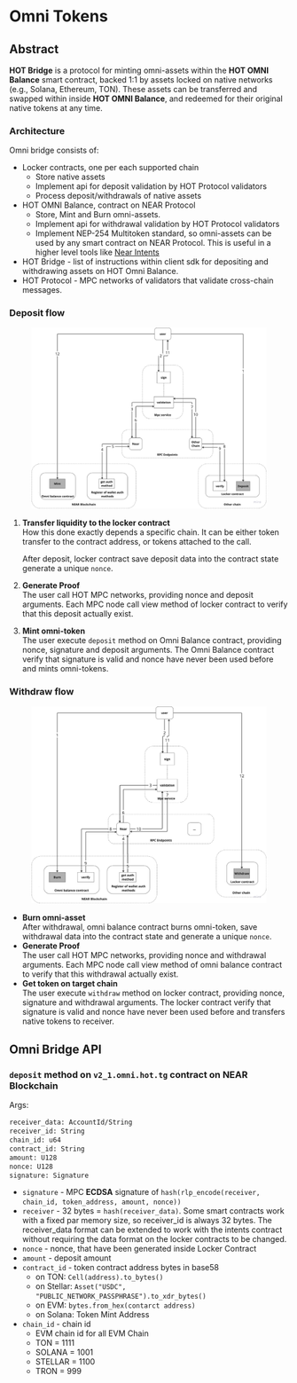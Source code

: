 # Omni Tokens

## Abstract

**HOT Bridge** is a protocol for minting omni-assets within the **HOT OMNI Balance** smart contract, backed 1:1 by assets locked on native networks (e.g., Solana, Ethereum, TON). These assets can be transferred and swapped within inside **HOT OMNI Balance**, and redeemed for their original native tokens at any time.

### Architecture&#x20;

Omni bridge consists of:

* Locker contracts, one per each supported chain
  * Store native assets
  * Implement api for deposit validation by HOT Protocol validators
  * Process deposit/withdrawals of native assets
* HOT OMNI Balance, contract on NEAR Protocol
  * Store, Mint and Burn omni-assets.
  * Implement api for withdrawal validation by HOT Protocol validators
  * Implement NEP-254 Multitoken standard, so omni-assets can be used by any smart contract on NEAR Protocol. This is useful in a higher level tools like [Near Intents](https://docs.near.org/chain-abstraction/intents/overview)&#x20;
* HOT Bridge - list of instructions within client sdk for depositing and withdrawing assets on HOT Omni Balance.
* HOT Protocol - MPC networks of validators that validate cross-chain messages.

### Deposit flow



<figure><img src="../.gitbook/assets/image (6).png" alt=""><figcaption></figcaption></figure>



1.  **Transfer liquidity to the locker contract**\
    How this done exactly depends a specific chain. It can be either token transfer to the contract address, or tokens attached to the call.&#x20;

    After deposit, locker contract save deposit data into the contract state  generate a unique `nonce`.&#x20;
2. **Generate Proof**\
   The user call HOT MPC networks, providing nonce and deposit arguments. Each MPC node call view method of locker contract to verify that this deposit actually exist.
3. **Mint omni-token**\
   The user execute `deposit`  method on Omni Balance contract, providing nonce, signature and deposit arguments. The Omni Balance contract verify that signature is valid and nonce have never been used before and mints omni-tokens.

### Withdraw flow

<figure><img src="../.gitbook/assets/image (7).png" alt=""><figcaption></figcaption></figure>

* **Burn omni-asset**\
  After withdrawal, omni balance contract burns omni-token, save withdrawal data into the contract state  and generate a unique `nonce`.&#x20;
* **Generate Proof**\
  The user call HOT MPC networks, providing nonce and withdrawal arguments. Each MPC node call view method of omni balance contract to verify that this withdrawal actually exist.
* **Get token on target chain**\
  The user execute `withdraw`  method on locker contract, providing nonce, signature and withdrawal arguments. The locker contract verify that signature is valid and nonce have never been used before and transfers native tokens to receiver.

## **Omni Bridge API**

### `deposit`  method on `v2_1.omni.hot.tg` contract on NEAR Blockchain

Args:

```
receiver_data: AccountId/String
receiver_id: String
chain_id: u64
contract_id: String
amount: U128
nonce: U128
signature: Signature
```

* `signature` - MPC **ECDSA** signature of `hash(rlp_encode(receiver, chain_id, token_address, amount, nonce))`&#x20;
* `receiver`  - 32 bytes =  `hash(receiver_data)`. Some smart contracts work with a fixed par memory size, so receiver\_id is always 32 bytes. The receiver\_data format can be extended to work with the intents contract without requiring the data format on the locker contracts to be changed.
* `nonce`  - nonce, that have been generated inside Locker Contract
* `amount` - deposit amount
* `contract_id` - token contract address bytes in base58&#x20;
  * on TON:  `Cell(address).to_bytes()`
  * on Stellar: `Asset("USDC", "PUBLIC_NETWORK_PASSPHRASE").to_xdr_bytes()`
  * on EVM: `bytes.from_hex(contarct address)`
  * &#x20;on Solana: Token Mint Address
* `chain_id` - chain id
  * EVM chain id for all EVM Chain
  * TON = 1111
  * SOLANA = 1001
  * STELLAR = 1100
  * TRON = 999

